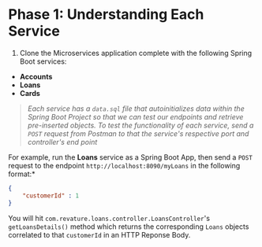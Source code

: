 # Phase 1: Understanding Each Service

1.  Clone the Microservices application complete with the following Spring Boot services:
  - **Accounts**
  - **Loans**
  - **Cards**

> *Each service has a `data.sql` file that autoinitializes data within the Spring Boot Project so that we can test our endpoints and retrieve pre-inserted objects.* 
> *To test the functionality of each service, send a `POST` request from Postman to that the service's respective port and controller's end point*

For example, run the **Loans** service as a Spring Boot App, then send a `POST` request to the endpoint `http://localhost:8090/myLoans` in the following format:*

```json
{
    "customerId" : 1
}
```

You will hit `com.revature.loans.controller.LoansController`'s `getLoansDetails()` method which returns the corresponding `Loans` objects correlated to that `customerId` in an HTTP Reponse Body.
